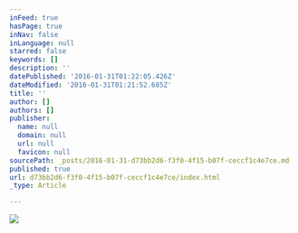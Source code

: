 ```yaml
---
inFeed: true
hasPage: true
inNav: false
inLanguage: null
starred: false
keywords: []
description: ''
datePublished: '2016-01-31T01:22:05.426Z'
dateModified: '2016-01-31T01:21:52.685Z'
title: ''
author: []
authors: []
publisher:
  name: null
  domain: null
  url: null
  favicon: null
sourcePath: _posts/2016-01-31-d73bb2d6-f3f0-4f15-b07f-ceccf1c4e7ce.md
published: true
url: d73bb2d6-f3f0-4f15-b07f-ceccf1c4e7ce/index.html
_type: Article

---
```

![](https://the-grid-user-content.s3-us-west-2.amazonaws.com/f86bb7d2-1ffa-4cc9-9ccd-0948bdf1df61.jpg)